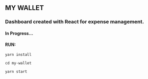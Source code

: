 ## MY WALLET 


### Dashboard created with React for expense management.
#### In Progress...


#### RUN: 

```
yarn install

cd my-wallet

yarn start

```